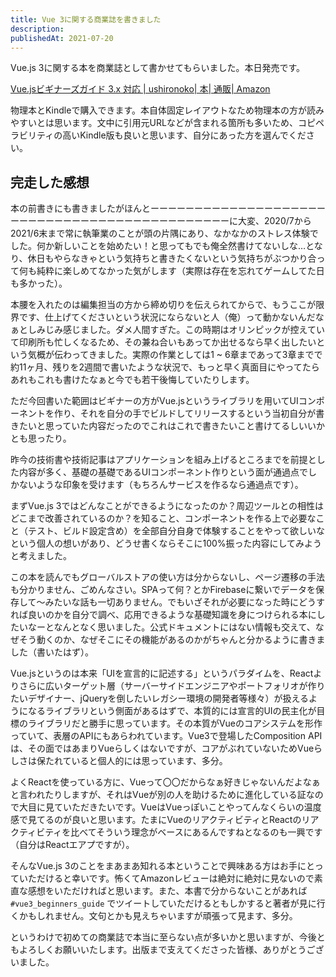 ```yaml
---
title: Vue 3に関する商業誌を書きました
description: 
publishedAt: 2021-07-20
---
```


Vue.js 3に関する本を商業誌として書かせてもらいました。本日発売です。

[Vue.jsビギナーズガイド 3.x 対応 | ushironoko| 本| 通販| Amazon](https://www.amazon.co.jp/Vue-js%E3%83%93%E3%82%AE%E3%83%8A%E3%83%BC%E3%82%BA%E3%82%AC%E3%82%A4%E3%83%89-3-0-%E5%AF%BE%E5%BF%9C-ushironoko/dp/4863543328)

物理本とKindleで購入できます。本自体固定レイアウトなため物理本の方が読みやすいとは思います。文中に引用元URLなどが含まれる箇所も多いため、コピペラビリティの高いKindle版も良いと思います、自分にあった方を選んでください。

## 完走した感想

本の前書きにも書きましたがほんとーーーーーーーーーーーーーーーーーーーーーーーーーーーーーーーーーーーーーーーーーーーーーに大変、2020/7から2021/6末まで常に執筆業のことが頭の片隅にあり、なかなかのストレス体験でした。何か新しいことを始めたい！と思ってもでも俺全然書けてないしな…となり、休日もやらなきゃという気持ちと書きたくないという気持ちがぶつかり合って何も純粋に楽しめてなかった気がします（実際は存在を忘れてゲームしてた日も多かった）。

本腰を入れたのは編集担当の方から締め切りを伝えられてからで、もうここが限界です、仕上げてくださいという状況にならないと人（俺）って動かないんだなぁとしみじみ感じました。ダメ人間すぎた。この時期はオリンピックが控えていて印刷所も忙しくなるため、その兼ね合いもあってか出せるなら早く出したいという気概が伝わってきました。実際の作業としては1 ~ 6章まであって3章までで約11ヶ月、残りを2週間で書いたような状況で、もっと早く真面目にやってたらあれもこれも書けたなぁと今でも若干後悔していたりします。

ただ今回書いた範囲はビギナーの方がVue.jsというライブラリを用いてUIコンポーネントを作り、それを自分の手でビルドしてリリースするという当初自分が書きたいと思っていた内容だったのでこれはこれで書きたいこと書けてるしいいかとも思ったり。

昨今の技術書や技術記事はアプリケーションを組み上げるところまでを前提とした内容が多く、基礎の基礎であるUIコンポーネント作りという面が通過点でしかないような印象を受けます（もちろんサービスを作るなら通過点です）。

まずVue.js 3ではどんなことができるようになったのか？周辺ツールとの相性はどこまで改善されているのか？を知ること、コンポーネントを作る上で必要なこと（テスト、ビルド設定含め）を全部自分自身で体験することをやって欲しいなという個人の想いがあり、どうせ書くならそこに100%振った内容にしてみようと考えました。

この本を読んでもグローバルストアの使い方は分からないし、ページ遷移の手法も分かりません、ごめんなさい。SPAって何？とかFirebaseに繋いでデータを保存して〜みたいな話も一切ありません。でもいざそれが必要になった時にどうすれば良いのかを自分で調べ、応用できるような基礎知識を身につけられる本にしたいなーとなんとなく思いました。公式ドキュメントにはない情報も交えて、なぜそう動くのか、なぜそこにその機能があるのかがちゃんと分かるように書きました（書いたはず）。

Vue.jsというのは本来「UIを宣言的に記述する」というパラダイムを、Reactよりさらに広いターゲット層（サーバーサイドエンジニアやポートフォリオが作りたいデザイナー、jQueryを倒したいレガシー環境の開発者等様々）が扱えるようになるライブラリという側面があるはずで、本質的には宣言的UIの民主化が目標のライブラリだと勝手に思っています。その本質がVueのコアシステムを形作っていて、表層のAPIにもあらわれています。Vue3で登場したComposition APIは、その面ではあまりVueらしくはないですが、コアがぶれていないためVueらしさは保たれていると個人的には思っています、多分。

よくReactを使っている方に、Vueって〇〇だからなぁ好きじゃないんだよなぁと言われたりしますが、それはVueが別の人を助けるために進化している証なので大目に見ていただきたいです。VueはVueっぽいことやってんなくらいの温度感で見てるのが良いと思います。たまにVueのリアクティビティとReactのリアクティビティを比べてそういう理念がベースにあるんですねとなるのも一興です（自分はReactエアプですが）。

そんなVue.js 3のことをまあまあ知れる本ということで興味ある方はお手にとっていただけると幸いです。怖くてAmazonレビューは絶対に絶対に見ないので素直な感想をいただければと思います。また、本書で分からないことがあれば `#vue3_beginners_guide` でツイートしていただけるともしかすると著者が見に行くかもしれません。文句とかも見えちゃいますが頑張って見ます、多分。

というわけで初めての商業誌で本当に至らない点が多いかと思いますが、今後ともよろしくお願いいたします。出版まで支えてくださった皆様、ありがとうございました。
